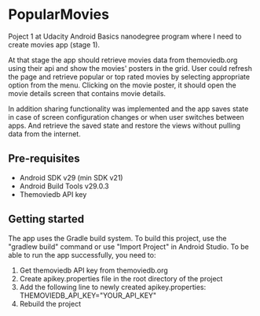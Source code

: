 # PopularMovies
Poject 1 at Udacity Android Basics nanodegree program where I need to create movies app (stage 1).

At that stage the app should retrieve movies data from themoviedb.org using their api and show the movies' posters in the grid.
User could refresh the page and retrieve popular or top rated movies by selecting appropriate option from the menu.
Clicking on the movie poster, it should open the movie details screen that contains movie details.

In addition sharing functionality was implemented and the app saves state in case of screen configuration changes or when user switches between apps.
And retrieve the saved state and restore the views without pulling data from the internet.

## Pre-requisites
* Android SDK v29 (min SDK v21)
* Android Build Tools v29.0.3
* Themoviedb API key

## Getting started
The app uses the Gradle build system. To build this project, use the "gradlew build" command or use "Import Project" in Android Studio.
To be able to run the app successfully, you need to:
1. Get themoviedb API key from themoviedb.org
2. Create apikey.properties file in the root directory of the project
3. Add the following line to newly created apikey.properties: THEMOVIEDB_API_KEY="YOUR_API_KEY"
4. Rebuild the project
